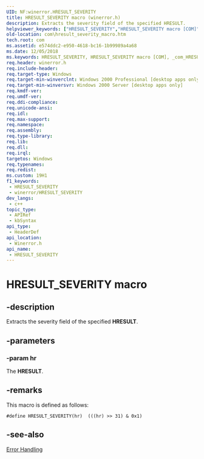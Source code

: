 ```yaml
---
UID: NF:winerror.HRESULT_SEVERITY
title: HRESULT_SEVERITY macro (winerror.h)
description: Extracts the severity field of the specified HRESULT.
helpviewer_keywords: ["HRESULT_SEVERITY","HRESULT_SEVERITY macro [COM]","_com_HRESULT_SEVERITY","com.hresult_severity","com.hresult_severity_macro","winerror/HRESULT_SEVERITY"]
old-location: com\hresult_severity_macro.htm
tech.root: com
ms.assetid: e574ddc2-e950-4618-bc16-1b99989a4a68
ms.date: 12/05/2018
ms.keywords: HRESULT_SEVERITY, HRESULT_SEVERITY macro [COM], _com_HRESULT_SEVERITY, com.hresult_severity, com.hresult_severity_macro, winerror/HRESULT_SEVERITY
req.header: winerror.h
req.include-header: 
req.target-type: Windows
req.target-min-winverclnt: Windows 2000 Professional [desktop apps only]
req.target-min-winversvr: Windows 2000 Server [desktop apps only]
req.kmdf-ver: 
req.umdf-ver: 
req.ddi-compliance: 
req.unicode-ansi: 
req.idl: 
req.max-support: 
req.namespace: 
req.assembly: 
req.type-library: 
req.lib: 
req.dll: 
req.irql: 
targetos: Windows
req.typenames: 
req.redist: 
ms.custom: 19H1
f1_keywords:
 - HRESULT_SEVERITY
 - winerror/HRESULT_SEVERITY
dev_langs:
 - c++
topic_type:
 - APIRef
 - kbSyntax
api_type:
 - HeaderDef
api_location:
 - Winerror.h
api_name:
 - HRESULT_SEVERITY
---
```


# HRESULT_SEVERITY macro


## -description

Extracts the severity field of the specified <b>HRESULT</b>.

## -parameters

### -param hr

The <b>HRESULT</b>.

## -remarks

This macro is defined as follows:


``` syntax
#define HRESULT_SEVERITY(hr)  (((hr) >> 31) & 0x1)
```


## -see-also

<a href="/windows/desktop/com/error-handling-in-com">Error Handling</a>

